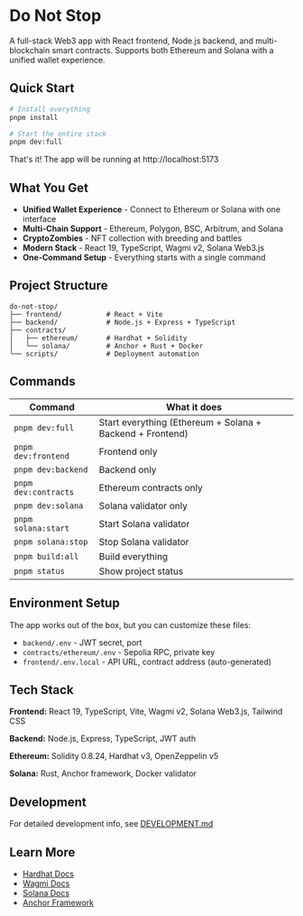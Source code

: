 # Do Not Stop

A full-stack Web3 app with React frontend, Node.js backend, and multi-blockchain smart contracts. Supports both Ethereum and Solana with a unified wallet experience.

## Quick Start

```bash
# Install everything
pnpm install

# Start the entire stack
pnpm dev:full
```

That's it! The app will be running at http://localhost:5173

## What You Get

- **Unified Wallet Experience** - Connect to Ethereum or Solana with one interface
- **Multi-Chain Support** - Ethereum, Polygon, BSC, Arbitrum, and Solana
- **CryptoZombies** - NFT collection with breeding and battles
- **Modern Stack** - React 19, TypeScript, Wagmi v2, Solana Web3.js
- **One-Command Setup** - Everything starts with a single command

## Project Structure

```
do-not-stop/
├── frontend/           # React + Vite
├── backend/            # Node.js + Express + TypeScript
├── contracts/
│   ├── ethereum/       # Hardhat + Solidity
│   └── solana/         # Anchor + Rust + Docker
└── scripts/            # Deployment automation
```

## Commands

| Command | What it does |
|---------|-------------|
| `pnpm dev:full` | Start everything (Ethereum + Solana + Backend + Frontend) |
| `pnpm dev:frontend` | Frontend only |
| `pnpm dev:backend` | Backend only |
| `pnpm dev:contracts` | Ethereum contracts only |
| `pnpm dev:solana` | Solana validator only |
| `pnpm solana:start` | Start Solana validator |
| `pnpm solana:stop` | Stop Solana validator |
| `pnpm build:all` | Build everything |
| `pnpm status` | Show project status |

## Environment Setup

The app works out of the box, but you can customize these files:

- `backend/.env` - JWT secret, port
- `contracts/ethereum/.env` - Sepolia RPC, private key
- `frontend/.env.local` - API URL, contract address (auto-generated)

## Tech Stack

**Frontend:** React 19, TypeScript, Vite, Wagmi v2, Solana Web3.js, Tailwind CSS

**Backend:** Node.js, Express, TypeScript, JWT auth

**Ethereum:** Solidity 0.8.24, Hardhat v3, OpenZeppelin v5

**Solana:** Rust, Anchor framework, Docker validator

## Development

For detailed development info, see [DEVELOPMENT.md](./DEVELOPMENT.md)

## Learn More

- [Hardhat Docs](https://hardhat.org/docs)
- [Wagmi Docs](https://wagmi.sh)
- [Solana Docs](https://docs.solana.com/)
- [Anchor Framework](https://www.anchor-lang.com/)